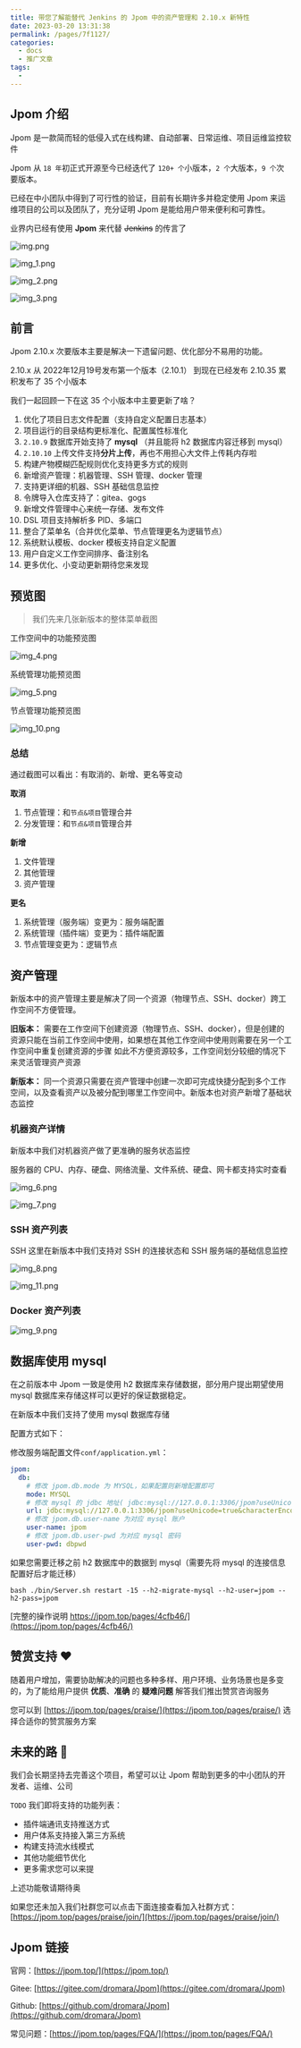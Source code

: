 ```yaml
---
title: 带您了解能替代 Jenkins 的 Jpom 中的资产管理和 2.10.x 新特性
date: 2023-03-20 13:31:38
permalink: /pages/7f1127/
categories:
  - docs
  - 推广文章
tags:
  - 
---
```


## Jpom 介绍

Jpom 是一款简而轻的低侵入式在线构建、自动部署、日常运维、项目运维监控软件

Jpom 从 `18 年`初正式开源至今已经迭代了 `120+ 个`小版本，`2 个`大版本，`9 个`次要版本。

已经在中小团队中得到了可行性的验证，目前有长期许多并稳定使用 Jpom 来运维项目的公司以及团队了，充分证明 Jpom 是能给用户带来便利和可靠性。

业界内已经有使用 **Jpom** 来代替 ~~Jenkins~~ 的传言了

![img.png](/images/tutorial/2.10.x-article/img.png)

![img_1.png](/images/tutorial/2.10.x-article/img_1.png)

![img_2.png](/images/tutorial/2.10.x-article/img_2.png)

![img_3.png](/images/tutorial/2.10.x-article/img_3.png)

## 前言

Jpom 2.10.x 次要版本主要是解决一下遗留问题、优化部分不易用的功能。

2.10.x 从 2022年12月19号发布第一个版本（2.10.1） 到现在已经发布 2.10.35 累积发布了 35 个小版本

我们一起回顾一下在这 35 个小版本中主要更新了啥？

1. 优化了项目日志文件配置（支持自定义配置日志基本）
2. 项目运行的目录结构更标准化、配置属性标准化
3. `2.10.9` 数据库开始支持了 **mysql** （并且能将 h2 数据库内容迁移到 mysql）
4. `2.10.10` 上传文件支持**分片上传**，再也不用担心大文件上传耗内存啦
5. 构建产物模糊匹配规则优化支持更多方式的规则
6. 新增资产管理：机器管理、SSH 管理、docker 管理
7. 支持更详细的机器、SSH 基础信息监控
8. 令牌导入仓库支持了：gitea、gogs
9. 新增文件管理中心来统一存储、发布文件
10. DSL 项目支持解析多 PID、多端口
11. 整合了菜单名（合并优化菜单、节点管理更名为逻辑节点）
12. 系统默认模板、docker 模板支持自定义配置
13. 用户自定义工作空间排序、备注别名
14. 更多优化、小变动更新期待您来发现

## 预览图

> 我们先来几张新版本的整体菜单截图

工作空间中的功能预览图

![img_4.png](/images/tutorial/2.10.x-article/img_4.png)


系统管理功能预览图

![img_5.png](/images/tutorial/2.10.x-article/img_5.png)

节点管理功能预览图

![img_10.png](/images/tutorial/2.10.x-article/img_10.png)

### 总结

通过截图可以看出：有取消的、新增、更名等变动

**取消**

1. 节点管理：和`节点&项目`管理合并
2. 分发管理：和`节点&项目`管理合并

**新增**

1. 文件管理
2. 其他管理
3. 资产管理

**更名**

1. 系统管理（服务端）变更为：服务端配置
2. 系统管理（插件端）变更为：插件端配置
3. 节点管理变更为：逻辑节点

## 资产管理

新版本中的资产管理主要是解决了同一个资源（物理节点、SSH、docker）跨工作空间不方便管理。

**旧版本：** 需要在工作空间下创建资源（物理节点、SSH、docker），但是创建的资源只能在当前工作空间中使用，如果想在其他工作空间中使用则需要在另一个工作空间中重复创建资源的步骤
如此不方便资源较多，工作空间划分较细的情况下来灵活管理资产资源


**新版本：** 同一个资源只需要在资产管理中创建一次即可完成快捷分配到多个工作空间，以及查看资产以及被分配到哪里工作空间中。新版本也对资产新增了基础状态监控

### 机器资产详情

新版本中我们对机器资产做了更准确的服务状态监控

服务器的 CPU、内存、硬盘、网络流量、文件系统、硬盘、网卡都支持实时查看

![img_6.png](/images/tutorial/2.10.x-article/img_6.png)

![img_7.png](/images/tutorial/2.10.x-article/img_7.png)


### SSH 资产列表

SSH 这里在新版本中我们支持对 SSH 的连接状态和 SSH 服务端的基础信息监控

![img_8.png](/images/tutorial/2.10.x-article/img_8.png)

![img_11.png](/images/tutorial/2.10.x-article/img_11.png)

### Docker 资产列表

![img_9.png](/images/tutorial/2.10.x-article/img_9.png)


## 数据库使用 mysql

在之前版本中 Jpom 一致是使用 h2 数据库来存储数据，部分用户提出期望使用 mysql 数据库来存储这样可以更好的保证数据稳定。

在新版本中我们支持了使用 mysql 数据库存储

配置方式如下：

修改服务端配置文件`conf/application.yml`：

```yaml
jpom:
  db:
    # 修改 jpom.db.mode 为 MYSQL，如果配置则新增配置即可
    mode: MYSQL
    # 修改 mysql 的 jdbc 地址( jdbc:mysql://127.0.0.1:3306/jpom?useUnicode=true&characterEncoding=UTF-8&useSSL=false)
    url: jdbc:mysql://127.0.0.1:3306/jpom?useUnicode=true&characterEncoding=UTF-8&useSSL=false
    # 修改 jpom.db.user-name 为对应 mysql 账户
    user-name: jpom
    # 修改 jpom.db.user-pwd 为对应 mysql 密码
    user-pwd: dbpwd
```

如果您需要迁移之前 h2 数据库中的数据到 mysql（需要先将 mysql 的连接信息配置好后才能迁移）

```shell
bash ./bin/Server.sh restart -15 --h2-migrate-mysql --h2-user=jpom --h2-pass=jpom
```

[完整的操作说明 https://jpom.top/pages/4cfb46/](https://jpom.top/pages/4cfb46/)

## 赞赏支持 ❤️

随着用户增加，需要协助解决的问题也多种多样、用户环境、业务场景也是多变的，为了能给用户提供 **优质**、**准确** 的 **疑难问题** 解答我们推出赞赏咨询服务

您可以到 [https://jpom.top/pages/praise/](https://jpom.top/pages/praise/) 选择合适你的赞赏服务方案

## 未来的路 🚀

我们会长期坚持去完善这个项目，希望可以让 Jpom 帮助到更多的中小团队的开发者、运维、公司

`TODO` 我们即将支持的功能列表：

- 插件端通讯支持推送方式
- 用户体系支持接入第三方系统
- 构建支持流水线模式
- 其他功能细节优化
- 更多需求您可以来提

上述功能敬请期待奥

如果您还未加入我们社群您可以点击下面连接查看加入社群方式：[https://jpom.top/pages/praise/join/](https://jpom.top/pages/praise/join/)

## Jpom 链接

官网：[https://jpom.top/](https://jpom.top/)

Gitee: [https://gitee.com/dromara/Jpom](https://gitee.com/dromara/Jpom)

Github: [https://github.com/dromara/Jpom](https://github.com/dromara/Jpom)

常见问题：[https://jpom.top/pages/FQA/](https://jpom.top/pages/FQA/)